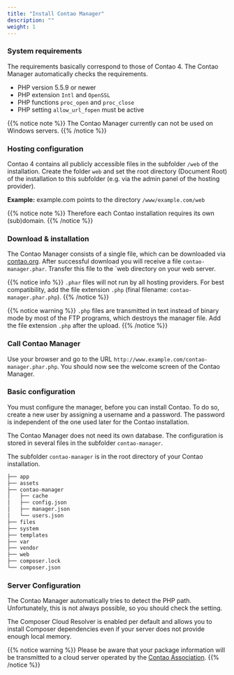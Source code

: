 ```yaml
---
title: "Install Contao Manager"
description: ""
weight: 1
---
```





### System requirements

The requirements basically correspond to those of Contao 4. The Contao Manager automatically checks the requirements.

- PHP version 5.5.9 or newer
- PHP extension `Intl` and `OpenSSL`
- PHP functions `proc_open` and `proc_close`
- PHP setting `allow_url_fopen` must be active

{{% notice note %}}
The Contao Manager currently can not be used on Windows servers.
{{% /notice %}}


### Hosting configuration

Contao 4 contains all publicly accessible files in the subfolder `/web` of the installation. Create the folder `web` and set the root directory (Document Root) of the installation to this subfolder (e.g. via the admin panel of the hosting provider).

**Example:** example.com points to the directory `/www/example.com/web`

{{% notice note %}}
Therefore each Contao installation requires its own (sub)domain.
{{% /notice %}}


### Download & installation

The Contao Manager consists of a single file, which can be downloaded via [contao.org][1]. After successful download you will receive a file `contao-manager.phar`. Transfer this file to the `web directory on your web server.

{{% notice info %}}
`.phar` files will not run by all hosting providers. For best compatibility, add the file extension `.php` (final filename: `contao-manager.phar.php`).
{{% /notice %}}

{{% notice warning %}}
`.php` files are transmitted in text instead of binary mode by most of the FTP programs, which destroys the manager file. Add the file extension `.php` after the upload.
{{% /notice %}}


### Call Contao Manager

Use your browser and go to the URL `http://www.example.com/contao-manager.phar.php`. You should now see the welcome screen of the Contao Manager.


### Basic configuration

You must configure the manager, before you can install Contao. To do
 so, create a new user by assigning a username and a password. The password
 is independent of the one used later for the Contao installation.

The Contao Manager does not need its own database. The configuration is
stored in several files in the subfolder `contao-manager`.

The subfolder `contao-manager` is in the root directory of your Contao installation.

```bash
├── app
├── assets
├── contao-manager
│   ├── cache
│   ├── config.json
│   ├── manager.json
│   └── users.json
├── files
├── system
├── templates
├── var
├── vendor
├── web
├── composer.lock
└── composer.json
```


### Server Configuration

The Contao Manager automatically tries to detect the PHP path. Unfortunately, 
this is not always possible, so you should check the setting.

The Composer Cloud Resolver is enabled per default and allows you to install
Composer dependencies even if your server does not provide enough local memory. 

{{% notice warning %}}
Please be aware that your package information will be transmitted to a cloud
server operated by the <a href="https://association.contao.org/">Contao Association</a>.
{{% /notice %}}
    

[1]: https://contao.org/en/download.html